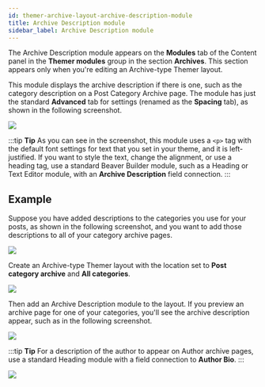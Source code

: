 ```yaml
---
id: themer-archive-layout-archive-description-module
title: Archive Description module
sidebar_label: Archive Description module
---
```


The Archive Description module appears on the **Modules** tab of the Content panel in the **Themer modules** group in the section **Archives**. This section appears only when you're editing an Archive-type Themer layout.

This module displays the archive description if there is one, such as the category description on a Post Category Archive page. The module has just the standard **Advanced** tab for settings (renamed as the **Spacing** tab), as shown in the following screenshot.

![](/img/themer-archive-layout-archive-description-module-5524d215.jpg)

:::tip **Tip**
As you can see in the screenshot, this module uses a `<p>` tag with the default font settings for text that you set in your theme, and it is left-justified. If you want to style the text, change the alignment, or use a heading tag, use a standard Beaver Builder module, such as a Heading or Text Editor module, with an **Archive Description** field connection.
:::

## Example

Suppose you have added descriptions to the categories you use for your posts, as shown in the following screenshot, and you want to add those descriptions to all of your category archive pages.

![](/img/themer-archive-layout-archive-description-module-2ab6fd95.png)

Create an Archive-type Themer layout with the location set to **Post category archive** and **All categories**.

![](/img/themer-archive-layout-archive-description-module-68957768.png)

Then add an Archive Description module to the layout. If you preview an archive page for one of your categories, you'll see the archive description appear, such as in the following screenshot.

![](/img/themer-archive-layout-archive-description-module-912934b7.png)

:::tip **Tip**
For a description of the author to appear on Author archive pages, use a standard Heading module with a field connection to **Author Bio**.
:::

![](/img/themer-archive-layout-archive-description-module-764417c1.jpg)
